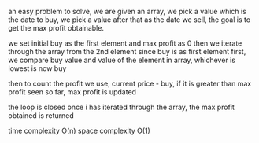 an easy problem to solve,
we are given an array,
we pick a value which is the date to buy,
we pick a value after that as the date we sell,
the goal is to get the max profit obtainable.

we set initial buy as the first element
and max profit as 0
then we iterate through the array from the 2nd element since buy is as first element first,
we compare buy value and value of the element in array, whichever is lowest is now buy

then to count the profit we use, current price - buy, if it is greater than max profit seen so far,
max profit is updated

the loop is closed once i has iterated through the array, the max profit obtained is returned

time complexity O(n)
space complexity O(1)